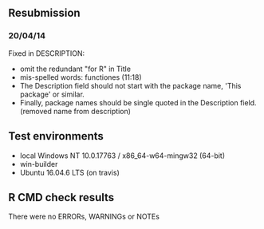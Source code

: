 ## Resubmission

### 20/04/14

Fixed in DESCRIPTION:
- omit the redundant "for R" in Title
- mis-spelled words: functiones (11:18)
- The Description field should not start with the package name, 'This package' or similar.
- Finally, package names should be single quoted in the Description field. (removed name from description)

## Test environments

* local Windows NT 10.0.17763 / x86_64-w64-mingw32 (64-bit)
* win-builder
* Ubuntu 16.04.6 LTS (on travis)

## R CMD check results

There were no ERRORs, WARNINGs or NOTEs
